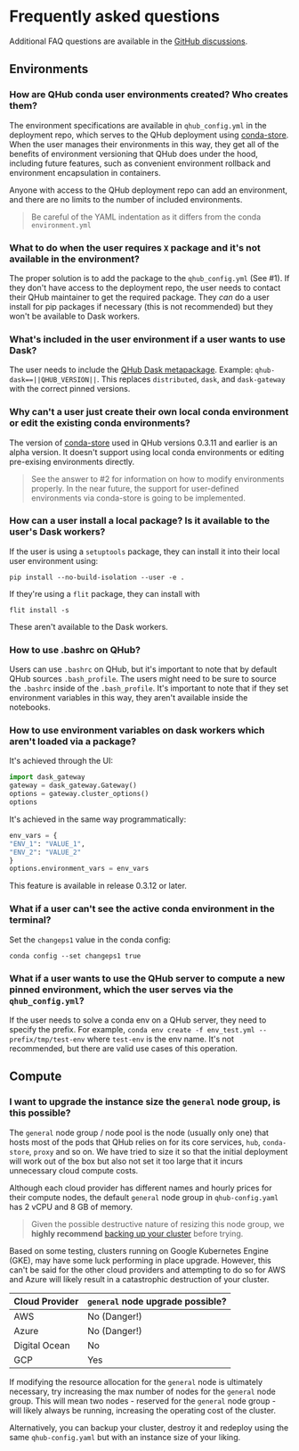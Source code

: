 # Frequently asked questions

Additional FAQ questions are available in the
[GitHub discussions](https://github.com/Quansight/qhub/discussions/categories/q-a).

## Environments

### How are QHub conda user environments created? Who creates them?

The environment specifications are available in `qhub_config.yml` in the deployment repo, which serves to the QHub
deployment using [conda-store](https://conda-store.readthedocs.io/). When the user manages their environments in this
way, they get all of the benefits of environment versioning that QHub does under the hood, including future features,
such as convenient environment rollback and environment encapsulation in containers.

Anyone with access to the QHub deployment repo can add an environment, and there are no limits to the number of included
environments.

> Be careful of the YAML indentation as it differs from the conda `environment.yml`

### What to do when the user requires `X` package and it's not available in the environment?

The proper solution is to add the package to the `qhub_config.yml` (See #1). If they don't have access to the deployment
repo, the user needs to contact their QHub maintainer to get the required package. They *can* do a user install for pip
packages if necessary (this is not recommended) but they won't be available to Dask workers.

### What's included in the user environment if a user wants to use Dask?

The user needs to include the [QHub Dask metapackage](https://github.com/conda-forge/qhub-dask-feedstock). Example:
`qhub-dask==||QHUB_VERSION||`. This replaces `distributed`, `dask`, and `dask-gateway` with the correct pinned versions.

### Why can't a user just create their own local conda environment or edit the existing conda environments?

The version of [conda-store](https://conda-store.readthedocs.io/) used in QHub versions 0.3.11 and earlier is an alpha
version. It doesn't support using local conda environments or editing pre-exising environments directly.

> See the answer to #2 for information on how to modify environments properly. In the near future, the support for
> user-defined environments via conda-store is going to be implemented.

### How can a user install a local package? Is it available to the user's Dask workers?

If the user is using a `setuptools` package, they can install it into their local user environment using:

```shell
pip install --no-build-isolation --user -e .
```

If they're using a `flit` package, they can install with

```shell
flit install -s
```

These aren't available to the Dask workers.

### How to use .bashrc on QHub?

Users can use `.bashrc` on QHub, but it's important to note that by default QHub sources `.bash_profile`. The users
might need to be sure to source the `.bashrc` inside of the `.bash_profile`. It's important to note that if they set
environment variables in this way, they aren't available inside the notebooks.

### How to use environment variables on dask workers which aren't loaded via a package?

It's achieved through the UI:

```python
import dask_gateway
gateway = dask_gateway.Gateway()
options = gateway.cluster_options()
options
```

It's achieved in the same way programmatically:

```python
env_vars = {
"ENV_1": "VALUE_1",
"ENV_2": "VALUE_2"
}
options.environment_vars = env_vars
```

This feature is available in release 0.3.12 or later.

### What if a user can't see the active conda environment in the terminal?

Set the `changeps1` value in the conda config:

```shell
conda config --set changeps1 true
```

### What if a user wants to use the QHub server to compute a new pinned environment, which the user serves via the `qhub_config.yml`?

If the user needs to solve a conda env on a QHub server, they need to specify the prefix. For example,
`conda env create -f env_test.yml --prefix/tmp/test-env` where `test-env` is the env name. It's not recommended, but
there are valid use cases of this operation.

## Compute

### I want to upgrade the instance size the `general` node group, is this possible?

The `general` node group / node pool is the node (usually only one) that hosts most of the pods that QHub relies on for
its core services, `hub`, `conda-store`, `proxy` and so on. We have tried to size it so that the initial deployment will
work out of the box but also not set it too large that it incurs unnecessary cloud compute costs.

Although each cloud provider has different names and hourly prices for their compute nodes, the default `general` node
group in `qhub-config.yaml` has 2 vCPU and 8 GB of memory.

> Given the possible destructive nature of resizing this node group, we **highly recommend**
> [backing up your cluster](../admin_guide/backup.md) before trying.

Based on some testing, clusters running on Google Kubernetes Engine (GKE), may have some luck performing in place
upgrade. However, this can't be said for the other cloud providers and attempting to do so for AWS and Azure will likely
result in a catastrophic destruction of your cluster.

| Cloud Provider | `general` node upgrade possible? |
| :------------- | :------------------------------- |
| AWS            | No (Danger!)                     |
| Azure          | No (Danger!)                     |
| Digital Ocean  | No                               |
| GCP            | Yes                              |

If modifying the resource allocation for the `general` node is ultimately necessary, try increasing the max number of
nodes for the `general` node group. This will mean two nodes - reserved for the `general` node group - will likely
always be running, increasing the operating cost of the cluster.

Alternatively, you can backup your cluster, destroy it and redeploy using the same `qhub-config.yaml` but with an
instance size of your liking.
